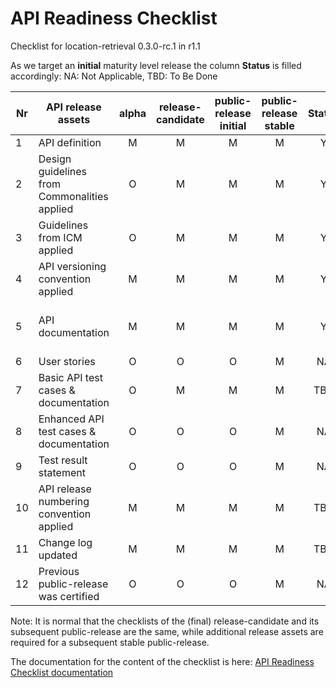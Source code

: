 # API Readiness Checklist

Checklist for location-retrieval 0.3.0-rc.1 in r1.1


As we target an **initial** maturity level release the column **Status** is filled accordingly: NA: Not Applicable, TBD: To Be Done

| Nr | API release assets  | alpha | release-candidate |  public-release<br>initial | public-release<br> stable | Status | Comments |
|----|----------------------------------------------|:-----:|:-----------------:|:-------:|:------:|:----:|:----:|
|  1 | API definition                               |   M   |         M         |    M    |    M   |   Y   | [link](https://github.com/camaraproject/DeviceLocation/blob/main/code/API_definitions/location-retrieval.yaml) |
|  2 | Design guidelines from Commonalities applied |   O   |         M         |    M    |    M   |  Y    |      |
|  3 | Guidelines from ICM applied                  |   O   |         M         |    M    |    M   |   Y   |      |
|  4 | API versioning convention applied            |   M   |         M         |    M    |    M   |   Y   |      |
|  5 | API documentation                            |   M   |         M         |    M    |    M   |   Y   | Embed documentation into API spec - [link](https://github.com/camaraproject/DeviceLocation/blob/main/code/API_definitions/location-retrieval.yaml)  |
|  6 | User stories                                 |   O   |         O         |    O    |    M   |   NA   | link |
|  7 | Basic API test cases & documentation         |   O   |         M         |    M    |    M   |   TBD   | link |
|  8 | Enhanced API test cases & documentation      |   O   |         O         |    O    |    M   |   NA   | link |
|  9 | Test result statement                        |   O   |         O         |    O    |    M   |   NA   | link |
| 10 | API release numbering convention applied     |   M   |         M         |    M    |    M   |   TBD   |      |
| 11 | Change log updated                           |   M   |         M         |    M    |    M   |   TBD   | link |
| 12 | Previous public-release was certified        |   O   |         O         |    O    |    M   |   NA   |      |




Note: It is normal that the checklists of the (final) release-candidate and its subsequent public-release are the same, while additional release assets are required for a subsequent stable public-release.

The documentation for the content of the checklist is here: [API Readiness Checklist documentation](https://wiki.camaraproject.org/x/AgAVAQ#APIReleaseProcess-APIreadinesschecklist)

